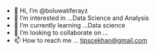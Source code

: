 - 👋 Hi, I’m @boluwatiferayz
- 👀 I’m interested in ...Data Science and Analysis
- 🌱 I’m currently learning ...Data science
- 💞️ I’m looking to collaborate on ...
- 📫 How to reach me ... tipscekhan@gmail.com

<!---
boluwatiferayz/boluwatiferayz is a ✨ special ✨ repository because its `README.md` (this file) appears on your GitHub profile.
You can click the Preview link to take a look at your changes.
--->
